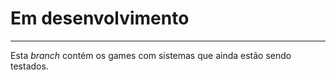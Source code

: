 # Em desenvolvimento
---
Esta *branch* contém os games com sistemas que ainda estão sendo testados.
